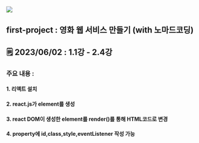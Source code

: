 # <img src="https://img.shields.io/badge/React-61DAFB?style=flat&logo=React&logoColor=white"/>
## first-project : 영화 웹 서비스 만들기 (with 노마드코딩)
## 🗒 2023/06/02 : 1.1강 - 2.4강
### 주요 내용 :
#### 1. 리액트 설치
#### 2. react.js가 element를 생성
#### 3. react DOM이 생성한 element를 render()를 통해 HTML코드로 변경
#### 4. property에 id,class,style,eventListener 작성 가능